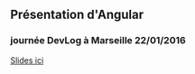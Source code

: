 ## Présentation d'Angular
### journée DevLog à Marseille 22/01/2016

[Slides ici](http://tchatel.github.io/DevLog-Marseille-2016/#/1)
